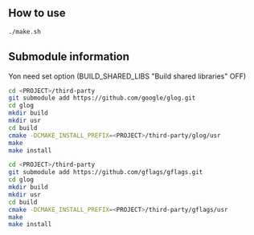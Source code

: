 ## How to use

```sh
./make.sh
```

## Submodule information
Yon need set option 
(BUILD_SHARED_LIBS "Build shared libraries" OFF)

```sh
cd <PROJECT>/third-party
git submodule add https://github.com/google/glog.git
cd glog
mkdir build
mkdir usr
cd build
cmake -DCMAKE_INSTALL_PREFIX=<PROJECT>/third-party/glog/usr
make 
make install

cd <PROJECT>/third-party
git submodule add https://github.com/gflags/gflags.git
cd glog
mkdir build
mkdir usr
cd build
cmake -DCMAKE_INSTALL_PREFIX=<PROJECT>/third-party/gflags/usr
make
make install
```
